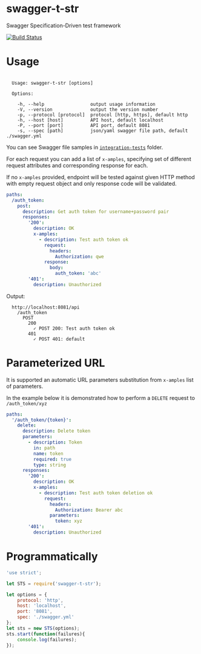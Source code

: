# swagger-t-str

Swagger Specification-Driven test framework

[![Build Status](https://travis-ci.org/travis-ci/travis-web.svg?branch=master)](https://travis-ci.org/travis-ci/travis-web)

# Usage

```

  Usage: swagger-t-str [options]

  Options:

    -h, --help                 output usage information
    -V, --version              output the version number
    -p, --protocol [protocol]  protocol [http, https], default http
    -h, --host [host]          API host, default localhost
    -P, --port [port]          API port, default 8081
    -s, --spec [path]          json/yaml swagger file path, default ./swagger.yml

```

You can see Swagger file samples in [`integration-tests`](integration-tests) folder.

For each request you can add a list of `x-amples`, specifying set of different request attributes and corresponding response for each.

If no `x-amples` provided, endpoint will be tested against given HTTP method with empty request object and only response code will be validated.

```yaml
paths:
  /auth_token:
    post:
      description: Get auth token for username+password pair
      responses:
        '200':
          description: OK
          x-amples:
            - description: Test auth token ok
              request:
                headers:
                  Authorization: qwe
              response:
                body:
                  auth_token: 'abc'
        '401':
          description: Unauthorized
```

Output:

```spec
  http://localhost:8081/api
    /auth_token
      POST
        200
          ✓ POST 200: Test auth token ok
        401
          ✓ POST 401: default
```

# Parameterized URL

It is supported an automatic URL parameters substitution from `x-amples` list of parameters.

In the example below it is demonstrated how to perform a `DELETE` request to `/auth_token/xyz`

```yaml
paths:
  '/auth_token/{token}':
    delete:
      description: Delete token
      parameters:
        - description: Token
          in: path
          name: token
          required: true
          type: string
      responses:
        '200':
          description: OK
          x-amples:
            - description: Test auth token deletion ok
              request:
                headers:
                  Authorization: Bearer abc
                parameters:
                  token: xyz
        '401':
          description: Unauthorized
```

# Programmatically

```js
'use strict';

let STS = require('swagger-t-str');

let options = {
    protocol: 'http',
    host: 'localhost',
    port: '8081',
    spec: './swagger.yml'
};
let sts = new STS(options);
sts.start(function(failures){
    console.log(failures);
});
```